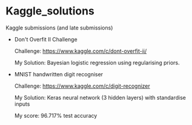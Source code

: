 # Kaggle_solutions
Kaggle submissions (and late submissions)

* Don't Overfit II Challenge

    Challenge: https://www.kaggle.com/c/dont-overfit-ii/

    My Solution: Bayesian logistic regression using regularising priors.
    
* MNIST handwritten digit recogniser

    Challenge: https://www.kaggle.com/c/digit-recognizer

    My Solution: Keras neural network (3 hidden layers) with standardise inputs
    
    My score: 96.717% test accuracy
